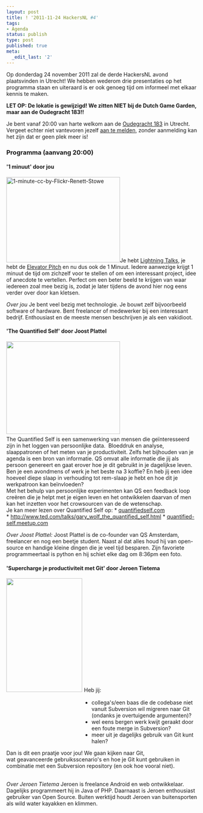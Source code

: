 ```yaml
---
layout: post
title: ! '2011-11-24 HackersNL #4'
tags:
- Agenda
status: publish
type: post
published: true
meta:
  _edit_last: '2'
---
```

Op donderdag 24 november 2011 zal de derde HackersNL avond plaatsvinden in Utrecht! We hebben wederom drie presentaties op het programma staan en uiteraard is er ook genoeg tijd om informeel met elkaar kennis te maken.

<strong>LET OP: De lokatie is gewijzigd! We zitten NIET bij de Dutch Game Garden, maar aan de Oudegracht 183!!</strong>

Je bent vanaf 20:00 van harte welkom aan de <a href="http://g.co/maps/zzqs3">Oudegracht 183</a> in Utrecht. Vergeet echter niet vantevoren jezelf <a title="Reserveren" href="{{ root_url }}/aanmelden.html">aan te melden</a>, zonder aanmelding kan het zijn dat er geen plek meer is!
<h3>Programma (aanvang 20:00)</h3>
<h4>'1 minuut' door jou</h4>
<img class="alignleft" title="1-minute-cc-by-Flickr-Renett-Stowe" src="{{ root_url }}/images/1-minute-cc-by-Flickr-Renett-Stowe-300x225.jpg" alt="1-minute-cc-by-Flickr-Renett-Stowe" width="300" height="225" />Je hebt <a href="https://secure.wikimedia.org/wikipedia/en/wiki/Lightning_Talk">Lightning Talks</a>, je hebt de <a href="https://secure.wikimedia.org/wikipedia/en/wiki/Elevator_pitch">Elevator Pitch</a> en nu dus ook de 1 Minuut. Iedere aanwezige krijgt 1 minuut de tijd om zichzelf voor te stellen of om een interessant project, idee of anecdote te vertellen. Perfect om een beter beeld te krijgen van waar iedereen zoal mee bezig is, zodat je later tijdens de avond hier nog eens verder over door kan kletsen.

<em>Over jou</em>
Je bent veel bezig met technologie. Je bouwt zelf bijvoorbeeld software of hardware. Bent freelancer of medewerker bij een interessant bedrijf. Enthousiast en de meeste mensen beschrijven je als een vakidioot.
<h4>'The Quantified Self' door Joost Plattel</h4>
<img class="alignleft size-medium wp-image-154" style="margin-right: 5px; margin-bottom: 5px;" title="joost" src="{{ root_url }}/images/joost-300x244.png" alt="" width="300" height="244" />
<div>The Quantified Self is een samenwerking van mensen die geïnteresseerd zijn in het loggen van persoonlijke data.  Bloeddruk en analyse, slaappatronen of het meten van je productiviteit. Zelfs het bijhouden van je agenda is een bron van informatie. QS omvat alle informatie die jij als persoon genereert en gaat erover hoe je dit gebruikt in je dagelijkse leven. Ben je een avondmens of werk je het beste na 3 koffie? En heb jij een idee hoeveel diepe slaap in verhouding tot rem-slaap je hebt en hoe dit je werkpatroon kan beïnvloeden?</div>
<div>Met het behulp van persoonlijke experimenten kan QS een feedback loop creëren die je helpt met je eigen leven en het ontwikkelen daarvan of men kan het inzetten voor het crowsourcen van de de wetenschap.</div>
Je kan meer lezen over Quantified Self op:
 * <a href="http://quantifiedself.com/" target="_blank">quantifiedself.com</a>
 * <a href="http://www.ted.com/talks/gary_wolf_the_quantified_self.html" target="_blank">http://www.ted.com/talks/<wbr>gary_wolf_the_quantified_self.html</wbr></a>
 * <a href="http://quantified-self.meetup.com/" target="_blank">quantified-self.meetup.com</a>

<em>Over Joost Plattel:</em>
Joost Plattel is de co-founder van QS Amsterdam, freelancer en nog een beetje student. Naast al dat alles houd hij van open-source en handige kleine dingen die je veel tijd besparen. Zijn favoriete programmeertaal is python en hij schiet elke dag om 8:36pm een foto.
<h4>'Supercharge je productiviteit met Git' door Jeroen Tietema</h4>
<img class="alignleft size-medium wp-image-155" style="margin-right: 5px; margin-bottom: 5px;" title="Jeroen Tietema" src="{{ root_url }}/images/IMG_0041_small-200x300.jpg" alt="" width="200" height="300" />Heb jij:
<ul style="padding-left: 225px;">
	<li>collega's/een baas die de codebase niet vanuit Subversion wil migreren naar Git (ondanks je overtuigende argumenten)?</li>
	<li>wel eens bergen werk kwijt geraakt door een foute merge in Subversion?</li>
	<li>meer uit je dagelijks gebruik van Git kunt halen?</li>
</ul>
<div>Dan is dit een praatje voor jou! We gaan kijken naar Git, wat geavanceerde gebruiksscenario's en hoe je Git kunt gebruiken in combinatie met een Subversion repository (en ook hoe vooral niet).</div>
&nbsp;

<em>Over Jeroen Tietema</em>
Jeroen is freelance Android en web ontwikkelaar. Dagelijks programmeert hij in Java of PHP. Daarnaast is Jeroen enthousiast gebruiker van Open Source. Buiten werktijd houdt Jeroen van buitensporten als wild water kayakken en klimmen.
